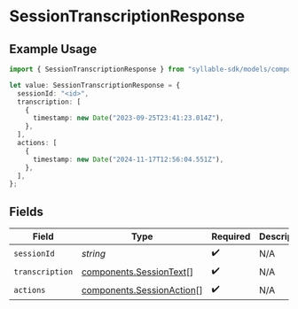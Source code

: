 # SessionTranscriptionResponse

## Example Usage

```typescript
import { SessionTranscriptionResponse } from "syllable-sdk/models/components";

let value: SessionTranscriptionResponse = {
  sessionId: "<id>",
  transcription: [
    {
      timestamp: new Date("2023-09-25T23:41:23.014Z"),
    },
  ],
  actions: [
    {
      timestamp: new Date("2024-11-17T12:56:04.551Z"),
    },
  ],
};
```

## Fields

| Field                                                                  | Type                                                                   | Required                                                               | Description                                                            |
| ---------------------------------------------------------------------- | ---------------------------------------------------------------------- | ---------------------------------------------------------------------- | ---------------------------------------------------------------------- |
| `sessionId`                                                            | *string*                                                               | :heavy_check_mark:                                                     | N/A                                                                    |
| `transcription`                                                        | [components.SessionText](../../models/components/sessiontext.md)[]     | :heavy_check_mark:                                                     | N/A                                                                    |
| `actions`                                                              | [components.SessionAction](../../models/components/sessionaction.md)[] | :heavy_check_mark:                                                     | N/A                                                                    |